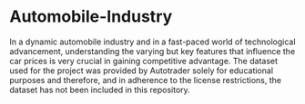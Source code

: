 # Automobile-Industry
In a dynamic automobile industry and in a fast-paced world of technological advancement, understanding the varying but key features that influence the car prices is very crucial in gaining competitive advantage. The dataset used for the project was provided by Autotrader solely for educational purposes and therefore, and in adherence to the license restrictions, the dataset has not been included in this repository.
